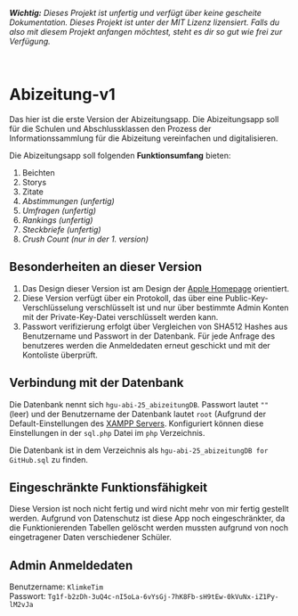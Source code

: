 ***Wichtig:*** *Dieses Projekt ist unfertig und verfügt über keine gescheite Dokumentation. Dieses Projekt ist unter der MIT Lizenz lizensiert. Falls du also mit diesem Projekt anfangen möchtest, steht es dir so gut wie frei zur Verfügung.*

<br>

Abizeitung-v1
=============

Das hier ist die erste Version der Abizeitungsapp. Die Abizeitungsapp soll für die Schulen und Abschlussklassen den Prozess der Informationssammlung für die Abizeitung vereinfachen und digitalisieren.

Die Abizeitungsapp soll folgenden **Funktionsumfang** bieten:

1. Beichten
2. Storys
3. Zitate
4. *Abstimmungen (unfertig)*
5. *Umfragen (unfertig)*
6. *Rankings (unfertig)*
7. *Steckbriefe (unfertig)*
8. *Crush Count (nur in der 1. version)*

## Besonderheiten an dieser Version

1. Das Design dieser Version ist am Design der [Apple Homepage](https://apple.com) orientiert.
2. Diese Version verfügt über ein Protokoll, das über eine Public-Key-Verschlüsselung verschlüsselt ist und nur über bestimmte Admin Konten mit der Private-Key-Datei verschlüsselt werden kann.
3. Passwort verifizierung erfolgt über Vergleichen von SHA512 Hashes aus Benutzername und Passwort in der Datenbank. Für jede Anfrage des benutzeres werden die Anmeldedaten erneut geschickt und mit der Kontoliste überprüft.

## Verbindung mit der Datenbank

Die Datenbank nennt sich `hgu-abi-25_abizeitungDB`. Passwort lautet `""` (leer) und der Benutzername der Datenbank lautet `root` (Aufgrund der Default-Einstellungen des [XAMPP Servers](https://www.apachefriends.org). Konfiguriert können diese Einstellungen in der `sql.php` Datei im `php` Verzeichnis.

Die Datenbank ist in dem Verzeichnis als `hgu-abi-25_abizeitungDB for GitHub.sql` zu finden.

## Eingeschränkte Funktionsfähigkeit

Diese Version ist noch nicht fertig und wird nicht mehr von mir fertig gestellt werden. Aufgrund von Datenschutz ist diese App noch eingeschränkter, da die Funktionierenden Tabellen gelöscht werden mussten aufgrund von noch eingetragener Daten verschiedener Schüler.

## Admin Anmeldedaten

Benutzername: `KlimkeTim` <br>
Passwort: `Tg1f-b2zDh-3uQ4c-nI5oLa-6vYsGj-7hK8Fb-sH9tEw-0kVuNx-iZ1Py-lM2vJa`

